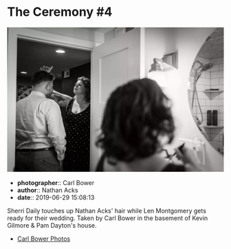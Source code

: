 # The Ceremony #4

![Sherri Daily touches up Nathan Acks' hair](assets/2019-06-29-set-1-the-ceremony-04.webp)

* **photographer**:: Carl Bower  
* **author**:: Nathan Acks  
* **date**:: 2019-06-29 15:08:13

Sherri Daily touches up Nathan Acks' hair while Len Montgomery gets ready for their wedding. Taken by Carl Bower in the basement of Kevin Gilmore & Pam Dayton's house.

* [Carl Bower Photos](https://carlbowerphotos.com)

